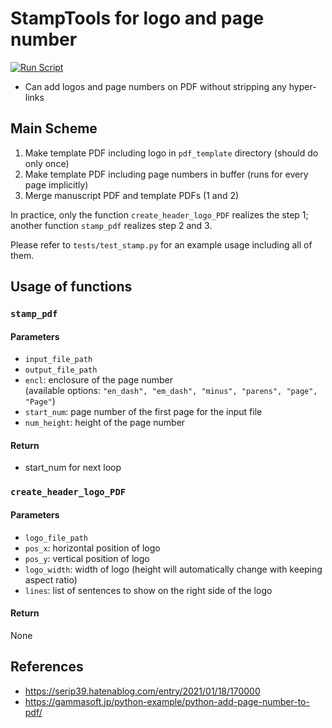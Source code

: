# StampTools for logo and page number

[![Run Script](https://github.com/Yuu-Miino-NUE/nolta22_pdf_stamp/actions/workflows/gha-run-script.yml/badge.svg)](https://github.com/Yuu-Miino-NUE/nolta22_pdf_stamp/actions/workflows/gha-run-script.yml)

* Can add logos and page numbers on PDF without stripping any hyper-links

## Main Scheme
1. Make template PDF including logo in `pdf_template` directory (should do only once)
2. Make template PDF including page numbers in buffer (runs for every page implicitly)
3. Merge manuscript PDF and template PDFs (1 and 2)

In practice, only the function `create_header_logo_PDF` realizes the step 1;
another function `stamp_pdf` realizes step 2 and 3.

Please refer to `tests/test_stamp.py` for an example usage including all of them.

## Usage of functions
### `stamp_pdf`
#### Parameters
* `input_file_path`
* `output_file_path`
* `encl`: enclosure of the page number  
  (available options: `"en_dash", "em_dash", "minus", "parens", "page", "Page"`)
* `start_num`: page number of the first page for the input file
* `num_height`: height of the page number

#### Return
* start_num for next loop

### `create_header_logo_PDF`
#### Parameters
* `logo_file_path`
* `pos_x`: horizontal position of logo
* `pos_y`: vertical position of logo
* `logo_width`: width of logo (height will automatically change with keeping aspect ratio)
* `lines`: list of sentences to show on the right side of the logo

#### Return
None

## References
* https://serip39.hatenablog.com/entry/2021/01/18/170000
* https://gammasoft.jp/python-example/python-add-page-number-to-pdf/
